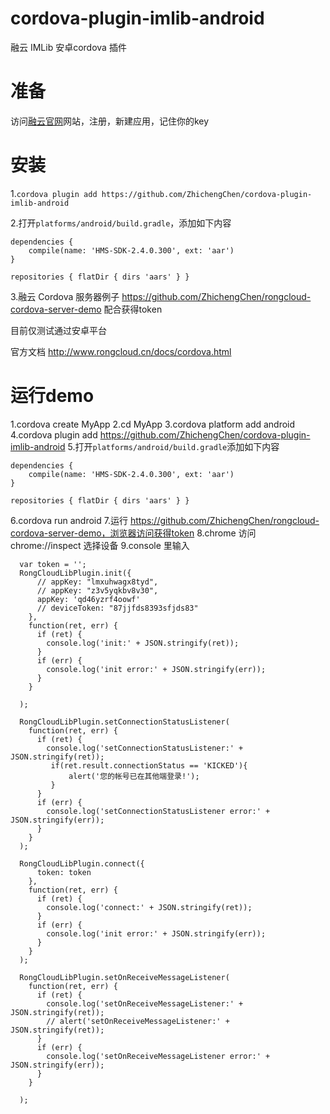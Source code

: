 # cordova-plugin-imlib-android

融云 IMLib 安卓cordova 插件

# 准备

访问[融云官网](https://rongcloud.cn)网站，注册，新建应用，记住你的key

# 安装

1.`cordova plugin add https://github.com/ZhichengChen/cordova-plugin-imlib-android`


2.打开`platforms/android/build.gradle`，添加如下内容

    dependencies {
        compile(name: 'HMS-SDK-2.4.0.300', ext: 'aar')
    }

    repositories { flatDir { dirs 'aars' } }

3.融云 Cordova 服务器例子 https://github.com/ZhichengChen/rongcloud-cordova-server-demo 配合获得token

目前仅测试通过安卓平台

官方文档 http://www.rongcloud.cn/docs/cordova.html

# 运行demo

1.cordova create MyApp
2.cd MyApp
3.cordova platform add android
4.cordova plugin add https://github.com/ZhichengChen/cordova-plugin-imlib-android
5.打开`platforms/android/build.gradle`添加如下内容

    dependencies {
        compile(name: 'HMS-SDK-2.4.0.300', ext: 'aar')
    }

    repositories { flatDir { dirs 'aars' } }
6.cordova run android
7.运行 https://github.com/ZhichengChen/rongcloud-cordova-server-demo，浏览器访问获得token
8.chrome 访问 chrome://inspect 选择设备
9.console 里输入

      var token = '';
      RongCloudLibPlugin.init({
          // appKey: "lmxuhwagx8tyd",
          // appKey: "z3v5yqkbv8v30",
          appKey: 'qd46yzrf4oowf'
          // deviceToken: "87jjfds8393sfjds83"
        },
        function(ret, err) {
          if (ret) {
            console.log('init:' + JSON.stringify(ret));
          }
          if (err) {
            console.log('init error:' + JSON.stringify(err));
          }
        }

      );

      RongCloudLibPlugin.setConnectionStatusListener(
        function(ret, err) {
          if (ret) {
            console.log('setConnectionStatusListener:' + JSON.stringify(ret));
             if(ret.result.connectionStatus == 'KICKED'){
                 alert('您的帐号已在其他端登录!');
             }
          }
          if (err) {
            console.log('setConnectionStatusListener error:' + JSON.stringify(err));
          }
        }
      );

      RongCloudLibPlugin.connect({
          token: token
        },
        function(ret, err) {
          if (ret) {
            console.log('connect:' + JSON.stringify(ret));
          }
          if (err) {
            console.log('init error:' + JSON.stringify(err));
          }
        }
      );

      RongCloudLibPlugin.setOnReceiveMessageListener(
        function(ret, err) {
          if (ret) {
            console.log('setOnReceiveMessageListener:' + JSON.stringify(ret));
            // alert('setOnReceiveMessageListener:' + JSON.stringify(ret));
          }
          if (err) {
            console.log('setOnReceiveMessageListener error:' + JSON.stringify(err));
          }
        }

      );
